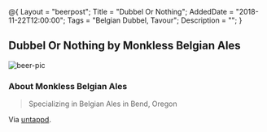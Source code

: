 @{ 
 Layout = "beerpost"; 
 Title = "Dubbel Or Nothing"; 
 AddedDate = "2018-11-22T12:00:00"; 
 Tags = "Belgian Dubbel, Tavour"; 
 Description = ""; 
 } 
 

## Dubbel Or Nothing by Monkless Belgian Ales

![beer-pic]

### About Monkless Belgian Ales

> Specializing in Belgian Ales in Bend, Oregon

Via [untappd][untappd-url].

[untappd-url]: <https://untappd.com/b/monkless-belgian-ales-dubbel-or-nothing/892789>
[beer-pic]: https://jasonpowley.com/assets/img/2018-11-22-dubbel-or-nothing.jpeg "Dubbel Or Nothing by Monkless Belgian Ales"
